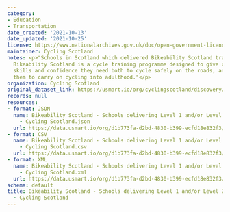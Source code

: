 ```yaml
---
category:
- Education
- Transportation
date_created: '2021-10-13'
date_updated: '2021-10-25'
license: https://www.nationalarchives.gov.uk/doc/open-government-licence/version/3/
maintainer: Cycling Scotland
notes: <p>"Schools in Scotland which delivered Bikeability Scotland training in 2020/21.
  Bikeability Scotland is a cycle training programme designed to give children the
  skills and confidence they need both to cycle safely on the roads, and to encourage
  them to carry on cycling into adulthood."</p>
organization: Cycling Scotland
original_dataset_link: https://usmart.io/org/cyclingscotland/discovery/discovery-view-detail/abd9a110-9d4d-4b06-82e1-b3b6d1b3090f
records: null
resources:
- format: JSON
  name: Bikeability Scotland - Schools delivering Level 1 and/or Level 2 - 2020/21
    - Cycling Scotland.json
  url: https://data.usmart.io/org/d1b773fa-d2bd-4830-b399-ecfd18e832f3/resource?resourceGUID=892d071f-1787-493b-a8d7-f031979271f9
- format: CSV
  name: Bikeability Scotland - Schools delivering Level 1 and/or Level 2 - 2020/21
    - Cycling Scotland.csv
  url: https://data.usmart.io/org/d1b773fa-d2bd-4830-b399-ecfd18e832f3/resource?resourceGUID=6d992d88-2f2e-4ade-ac6e-b456561aff56
- format: XML
  name: Bikeability Scotland - Schools delivering Level 1 and/or Level 2 - 2020/21
    - Cycling Scotland.xml
  url: https://data.usmart.io/org/d1b773fa-d2bd-4830-b399-ecfd18e832f3/resource?resourceGUID=7685f4d0-4919-4610-86b4-9ac457171e51
schema: default
title: Bikeability Scotland - Schools delivering Level 1 and/or Level 2 - 2020/21
  - Cycling Scotland
---
```

